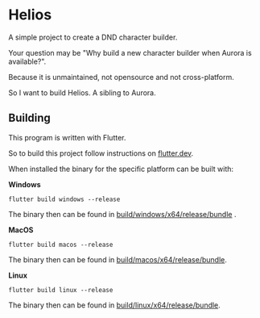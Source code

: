 # Helios

A simple project to create a DND character builder.

Your question may be "Why build a new character builder when Aurora is available?".

Because it is unmaintained, not opensource and not cross-platform.

So I want to build Helios. A sibling to Aurora.

## Building

This program is written with Flutter.

So to build this project follow instructions
on [flutter.dev](https://docs.flutter.dev/get-started/install).

When installed the binary for the specific platform can be built with:

**Windows**

```
flutter build windows --release
```

The binary then can be found in [build/windows/x64/release/bundle](build/windows/x64/release/bundle)
.

**MacOS**

```
flutter build macos --release
```

The binary then can be found in [build/macos/x64/release/bundle](build/macos/x64/release/bundle).

**Linux**

```
flutter build linux --release
```

The binary then can be found in [build/linux/x64/release/bundle](build/linux/x64/release/bundle).